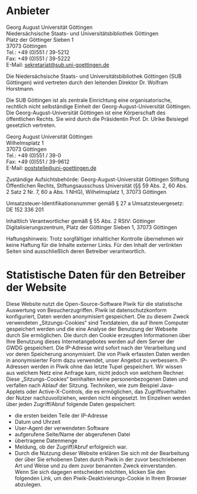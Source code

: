# Anbieter

Georg August Universität Göttingen  
Niedersächsische Staats- und Universitätsbibliothek Göttingen  
Platz der Göttinger Sieben 1  
37073 Göttingen  
Tel.: +49 (0)551 / 39-5212  
Fax: +49 (0)551 / 39-5222  
E-Mail: <sekretariat@sub.uni-goettingen.de>

Die Niedersächsische Staats- und Universitätsbibliothek Göttingen (SUB Göttingen) wird vertreten durch den leitenden Direktor Dr. Wolfram Horstmann.

Die SUB Göttingen ist als zentrale Einrichtung eine organisatorische, rechtlich nicht selbständige Einheit der Georg-August-Universität Göttingen. Die Georg-August-Universität Göttingen ist eine Körperschaft des öffentlichen Rechts. Sie wird durch die Präsidentin Prof. Dr. Ulrike Beisiegel gesetzlich vertreten.

Georg August Universität Göttingen  
Wilhelmsplatz 1  
37073 Göttingen  
Tel.: +49 (0)551 / 39-0  
Fax: +49 (0)551 / 39-9612  
E-Mail: <poststelle@uni-goettingen.de>

Zuständige Aufsichtsbehörde: 
Georg-August-Universität Göttingen Stiftung Öffentlichen Rechts, Stiftungsausschuss Universität (§§ 59 Abs. 2, 60 Abs. 2 Satz 2 Nr. 7, 60 a Abs. 1 NHG), Wilhelmsplatz 1, 37073 Göttingen

Umsatzsteuer-Identifikationsnummer gemäß § 27 a Umsatzsteuergesetz: DE 152 336 201

Inhaltlich Verantwortlicher gemäß § 55 Abs. 2 RStV: Göttinger Digitalisierungszentrum, Platz der Göttinger Sieben 1, 37073 Göttingen

Haftungshinweis: 
Trotz sorgfältiger inhaltlicher Kontrolle übernehmen wir keine Haftung für die Inhalte externer Links. Für den Inhalt der verlinkten Seiten sind ausschließlich deren Betreiber verantwortlich.

# Statistische Daten für den Betreiber der Website

Diese Website nutzt die Open-Source-Software Piwik für die statistische Auswertung von Besucherzugriffen. Piwik ist datenschutzkonform konfiguriert, Daten werden anonymisiert gespeichert. Die zu diesem Zweck verwendeten „Sitzungs-Cookies“ sind Textdateien, die auf Ihrem Computer gespeichert werden und die eine Analyse der Benutzung der Webseite durch Sie ermöglichen. Die durch den Cookie erzeugten Informationen über Ihre Benutzung dieses Internetangebotes werden auf dem Server der GWDG gespeichert. Die IP-Adresse wird sofort nach der Verarbeitung und vor deren Speicherung anonymisiert. Die von Piwik erfassten Daten werden in anonymisierter Form dazu verwendet, unser Angebot zu verbessern. IP-Adressen werden in Piwik ohne das letzte Tupel gespeichert. Wir wissen aus welchem Netz eine Anfrage kam, nicht jedoch von welchem Rechner. Diese „Sitzungs-Cookies“ beinhalten keine personenbezogenen Daten und verfallen nach Ablauf der Sitzung. Techniken, wie zum Beispiel Java-Applets oder Active-X-Controls, die es ermöglichen, das Zugriffsverhalten der Nutzer nachzuvollziehen, werden nicht eingesetzt.  Im Einzelnen werden über jeden Zugriff/Abruf folgende Daten gespeichert:

* die ersten beiden Teile der IP-Adresse
* Datum und Uhrzeit
* User-Agent der verwendeten Software
* aufgerufene Seite/Name der abgerufenen Datei
* übertragene Datenmenge
* Meldung, ob der Zugriff/Abruf erfolgreich war.
* Durch die Nutzung dieser Website erklären Sie sich mit der Bearbeitung der über Sie erhobenen Daten durch Piwik in der zuvor beschriebenen Art und Weise und zu dem zuvor benannten Zweck einverstanden. Wenn Sie sich dagegen entscheiden möchten, klicken Sie den folgenden Link, um den Piwik-Deaktivierungs-Cookie in Ihrem Browser abzulegen.
